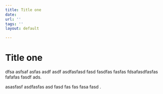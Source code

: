 ```yaml
---
title: Title one
date: 
url: ''
tags: ''
layout: default

---
```

# Title one

dfsa asfsaf asfas asdf asdf asdfasfasd fasd fasdfas fasfas fdsafasdfasfas fafafas fasdf ads.

asasfasf asdfasfas asd fasd fas fas fasa fasd .